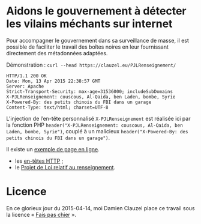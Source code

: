 # Aidons le gouvernement à détecter les vilains méchants sur internet

Pour accompagner le gouvernement dans sa surveillance de masse, il est possible de faciliter le travail des boîtes noires en leur fournissant directement des métadonnées adaptées.

Démonstration : `curl --head https://clauzel.eu/PJLRenseignement/`

```
HTTP/1.1 200 OK
Date: Mon, 13 Apr 2015 22:38:57 GMT
Server: Apache
Strict-Transport-Security: max-age=31536000; includeSubDomains
X-PJLRenseignement: couscous, Al-Qaida, ben Laden, bombe, Syrie
X-Powered-By: des petits chinois du FBI dans un garage
Content-Type: text/html; charset=UTF-8
```

L’injection de l’en-tête personnalisé `X-PJLRenseignement` est réalisée ici par la fonction PHP `header("X-PJLRenseignement: couscous, Al-Qaida, ben Laden, bombe, Syrie")`, couplé à un malicieux `header("X-Powered-By: des petits chinois du FBI dans un garage")`.

Il existe un [exemple de page en ligne](https://clauzel.eu/PJLRenseignement/).

* les [en-têtes HTTP](https://en.wikipedia.org/wiki/List_of_HTTP_header_fields/) ;
* le [Projet de Loi relatif au renseignement](https://wiki.laquadrature.net/Portail:Loi_Renseignement).

# Licence
En ce glorieux jour du 2015-04-14, moi Damien Clauzel place ce travail sous la licence « [Fais pas chier](https://clauzel.eu/FPC/) ».
